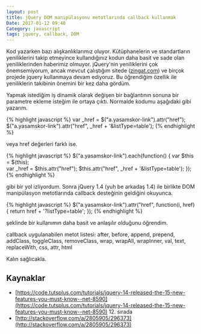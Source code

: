 ```yaml
---
layout: post
title: jQuery DOM manipülasyonu metotlarında callback kullanmak
Date: 2017-01-12 09:48
Category: javascript
tags: jquery, callback, DOM
---
```


Kod yazarken bazı alışkanlıklarımız oluyor. Kütüphanelerin ve standartların yeniliklerini takip etmeyince kullandığınız kodun daha basit ve sade olan yeniliklerinden haberimiz olmuyor. jQuery'nin yeniliklerini çok önemsemiyorum, ancak mevcut çalıştığım sitede ([zingat.com](https://www.zingat.com)) ve birçok projede jquery kullanmaya devam ediyoruz. Bu öğrendiğim özellik ile yeniliklerin takibinin önemini bir kez daha gördüm. 

Yapmak istediğim iş dinamik olarak değişen bir bağlantının sonuna bir parametre ekleme isteğim ile ortaya çıktı. Normalde kodumu aşağıdaki gibi yazarım.

{% highlight javascript %}
var _href = $("a.yasamskor-link").attr("href");
$("a.yasamskor-link").attr("href", _href + '&listType=table');
{% endhighlight %}

veya href değerleri farklı ise. 

{% highlight javascript %}
$("a.yasamskor-link").each(function() {
   var $this = $(this);       
   var _href = $this.attr("href"); 
   $this.attr("href", _href + '&listType=table');
});
{% endhighlight %}

gibi bir yol izliyordum. Sonra jQuery 1.4 (yuh be arkadaş 1.4) ile birlikte DOM manipülasyon metotlarında callback desteğinin geldiğini okuyunca.

{% highlight javascript %}
$("a.yasamskor-link").attr("href", function(i, href) {
  return href + '?listType=table';
});
{% endhighlight %}

şeklinde bir kullanımın daha basit ve anlaşılır olduğunu öğrendim. 

callback uygulanabilen metot listesi: after, before, append, prepend, addClass, toggleClass, removeClass, wrap, wrapAll, wrapInner, val, text, replaceWith, css, attr, html

Kalın sağlıcakla.

## Kaynaklar

 - [https://code.tutsplus.com/tutorials/jquery-14-released-the-15-new-features-you-must-know--net-8590](https://code.tutsplus.com/tutorials/jquery-14-released-the-15-new-features-you-must-know--net-8590) 12. sırada
 - [http://stackoverflow.com/a/2805905/296373](http://stackoverflow.com/a/2805905/296373)